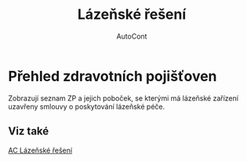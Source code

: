 ﻿---
    title: "Lázeňské řešení"
    author: AutoCont
    ms.date: 04/30/2018
    ms.topic: article
    ms.prod: dynamics-nav-2017
    ms.contentlocale: cs-cz
    ms.lasthandoff: 04/30/2018
---

# Přehled zdravotních pojišťoven

Zobrazují seznam ZP a jejich poboček, se kterými má lázeňské zařízení uzavřeny smlouvy o poskytování lázeňské péče. 


## <a name="see-also"></a>Viz také
[AC Lázeňské řešení](ac-spa-solution.md)